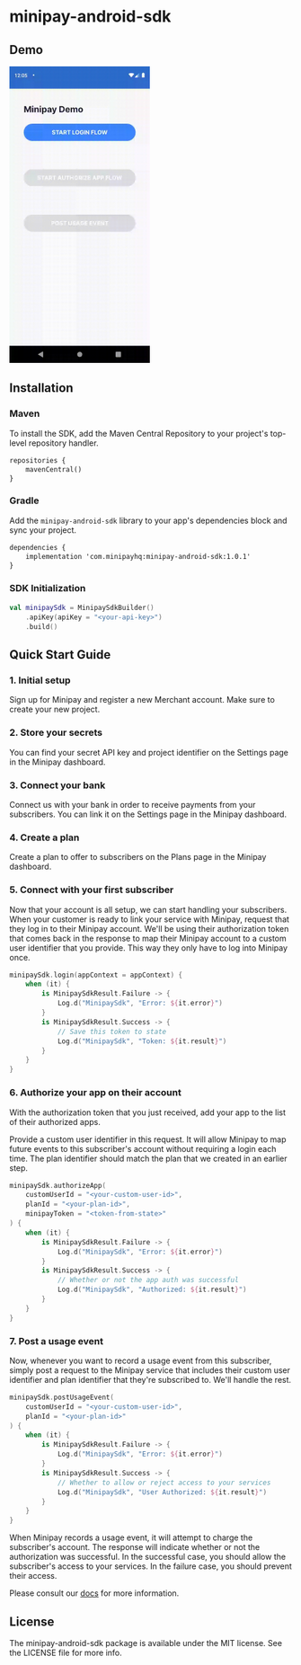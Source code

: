 # minipay-android-sdk

>

## Demo
<img src="demo.gif" width="250">

## Installation

### Maven
To install the SDK, add the Maven Central Repository to your project's top-level repository handler.

```
repositories {
    mavenCentral()
}
```

### Gradle
Add the `minipay-android-sdk` library to your app's dependencies block and sync your project.

```
dependencies {
    implementation 'com.minipayhq:minipay-android-sdk:1.0.1'
}
```

### SDK Initialization
```kotlin
val minipaySdk = MinipaySdkBuilder()
    .apiKey(apiKey = "<your-api-key>")
    .build()
```

## Quick Start Guide

### 1. Initial setup

Sign up for Minipay and register a new Merchant account. Make sure to create your new project.

### 2. Store your secrets

You can find your secret API key and project identifier on the Settings page in the Minipay dashboard.

### 3. Connect your bank

Connect us with your bank in order to receive payments from your subscribers. You can link it on the Settings page in the Minipay dashboard.

### 4. Create a plan

Create a plan to offer to subscribers on the Plans page in the Minipay dashboard.

### 5. Connect with your first subscriber

Now that your account is all setup, we can start handling your subscribers. When your customer is ready to link your service with Minipay, request that they log in to their Minipay account. We'll be using their authorization token that comes back in the response to map their Minipay account to a custom user identifier that you provide. This way they only have to log into Minipay once.

```kotlin
minipaySdk.login(appContext = appContext) {
    when (it) {
        is MinipaySdkResult.Failure -> {
            Log.d("MinipaySdk", "Error: ${it.error}")
        }
        is MinipaySdkResult.Success -> {
            // Save this token to state
            Log.d("MinipaySdk", "Token: ${it.result}")
        }
    }
}
```

### 6. Authorize your app on their account

With the authorization token that you just received, add your app to the list of their authorized apps.

Provide a custom user identifier in this request. It will allow Minipay to map future events to this subscriber's account without requiring a login each time. The plan identifier should match the plan that we created in an earlier step.

```kotlin
minipaySdk.authorizeApp(
    customUserId = "<your-custom-user-id>",
    planId = "<your-plan-id>",
    minipayToken = "<token-from-state>"
) {
    when (it) {
        is MinipaySdkResult.Failure -> {
            Log.d("MinipaySdk", "Error: ${it.error}")
        }
        is MinipaySdkResult.Success -> {
            // Whether or not the app auth was successful
            Log.d("MinipaySdk", "Authorized: ${it.result}")
        }
    }
}
```


### 7. Post a usage event

Now, whenever you want to record a usage event from this subscriber, simply post a request to the Minipay service that includes their custom user identifier and plan identifier that they're subscribed to. We'll handle the rest.

```kotlin
minipaySdk.postUsageEvent(
    customUserId = "<your-custom-user-id>",
    planId = "<your-plan-id>"
) {
    when (it) {
        is MinipaySdkResult.Failure -> {
            Log.d("MinipaySdk", "Error: ${it.error}")
        }
        is MinipaySdkResult.Success -> {
            // Whether to allow or reject access to your services
            Log.d("MinipaySdk", "User Authorized: ${it.result}")
        }
    }
}
```

When Minipay records a usage event, it will attempt to charge the subscriber's account. The response will indicate whether or not the authorization was successful. In the successful case, you should allow the subscriber's access to your services. In the failure case, you should prevent their access.

Please consult our [docs](https://minipayhq.com/docs) for more information.

## License

The minipay-android-sdk package is available under the MIT license. See the LICENSE file for more info.
